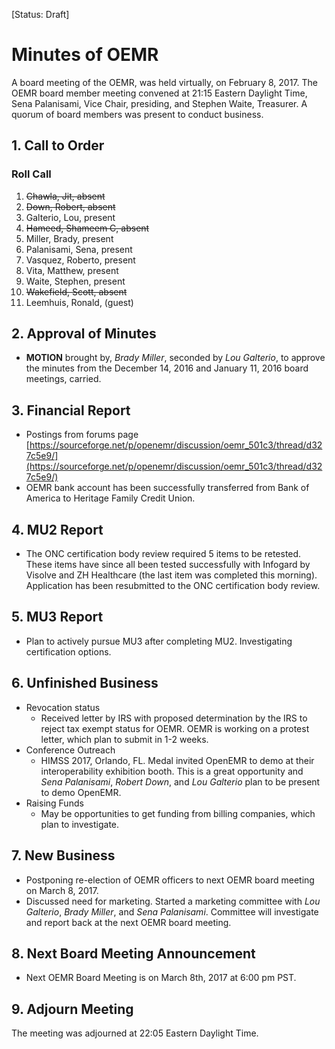 [Status: Draft]

# Minutes of OEMR
A board meeting of the OEMR, was held virtually, on February 8, 2017. The OEMR board member meeting convened at 21:15 Eastern Daylight Time, Sena Palanisami, Vice Chair, presiding, and Stephen Waite, Treasurer. A quorum of board members was present to conduct business.

## 1. Call to Order

### Roll Call

1. ~~Chawla, Jit, absent~~
2. ~~Down, Robert, absent~~
3. Galterio, Lou, present
4. ~~Hameed, Shameem C, absent~~
5. Miller, Brady, present
6. Palanisami, Sena, present
7. Vasquez, Roberto, present
8. Vita, Matthew, present
9. Waite, Stephen, present
10. ~~Wakefield, Scott, absent~~
11. Leemhuis, Ronald, (guest)

## 2. Approval of Minutes

- **MOTION** brought by, _Brady Miller_, seconded by _Lou Galterio_, to approve the minutes from the December 14, 2016 and January 11, 2016 board meetings, carried.

## 3. Financial Report

- Postings from forums page [https://sourceforge.net/p/openemr/discussion/oemr_501c3/thread/d327c5e9/](https://sourceforge.net/p/openemr/discussion/oemr_501c3/thread/d327c5e9/)
- OEMR bank account has been successfully transferred from Bank of America to Heritage Family Credit Union.

## 4. MU2 Report

- The ONC certification body review required 5 items to be retested. These items have since all been tested successfully with Infogard by Visolve and ZH Healthcare (the last item was completed this morning). Application has been resubmitted to the ONC certification body review.

## 5. MU3 Report

- Plan to actively pursue MU3 after completing MU2. Investigating certification options.

## 6. Unfinished Business

- Revocation status
  -  Received letter by IRS with proposed determination by the IRS to reject tax exempt status for OEMR. OEMR is working on a protest letter, which plan to submit in 1-2 weeks.
- Conference Outreach
  -  HIMSS 2017, Orlando, FL. Medal invited OpenEMR to demo at their interoperability exhibition booth. This is a great opportunity and _Sena Palanisami_, _Robert Down_, and _Lou Galterio_ plan to be present to demo OpenEMR.
- Raising Funds
  -  May be opportunities to get funding from billing companies, which plan to investigate.

## 7. New Business

- Postponing re-election of OEMR officers to next OEMR board meeting on March 8, 2017.
- Discussed need for marketing. Started a marketing committee with _Lou Galterio_, _Brady Miller_, and _Sena Palanisami_. Committee will investigate and report back at the next OEMR board meeting. 

## 8. Next Board Meeting Announcement

- Next OEMR Board Meeting is on March 8th, 2017 at 6:00 pm PST.

## 9. Adjourn Meeting
The meeting was adjourned at 22:05 Eastern Daylight Time.
